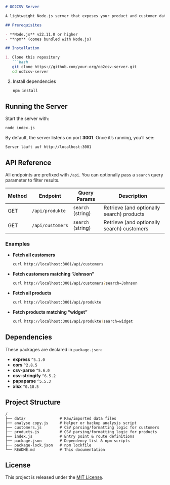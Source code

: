 ````markdown
# OO2CSV Server

A lightweight Node.js server that exposes your product and customer data via simple CSV/JSON APIs. Easily integrate it into your workflow or call its endpoints from your frontend or scripts.

## Prerequisites

- **Node.js** v22.11.0 or higher  
- **npm** (comes bundled with Node.js)

## Installation

1. Clone this repository  
   ```bash
   git clone https://github.com/your-org/oo2csv-server.git
   cd oo2csv-server
````

2. Install dependencies

   ```bash
   npm install
   ```

## Running the Server

Start the server with:

```bash
node index.js
```

By default, the server listens on port **3001**. Once it’s running, you’ll see:

```
Server läuft auf http://localhost:3001
```

## API Reference

All endpoints are prefixed with `/api`.
You can optionally pass a `search` query parameter to filter results.

| Method | Endpoint         | Query Params      | Description                                |
| ------ | ---------------- | ----------------- | ------------------------------------------ |
| GET    | `/api/produkte`  | `search` (string) | Retrieve (and optionally search) products  |
| GET    | `/api/customers` | `search` (string) | Retrieve (and optionally search) customers |

### Examples

* **Fetch all customers**

  ```bash
  curl http://localhost:3001/api/customers
  ```
* **Fetch customers matching “Johnson”**

  ```bash
  curl http://localhost:3001/api/customers?search=Johnson
  ```
* **Fetch all products**

  ```bash
  curl http://localhost:3001/api/produkte
  ```
* **Fetch products matching “widget”**

  ```bash
  curl http://localhost:3001/api/produkte?search=widget
  ```

## Dependencies

These packages are declared in `package.json`:

* **express** `^5.1.0`
* **cors** `^2.8.5`
* **csv-parse** `^5.6.0`
* **csv-stringify** `^6.5.2`
* **papaparse** `^5.5.3`
* **xlsx** `^0.18.5`

## Project Structure

```
/
├── data/               # Raw/imported data files  
├── analyse copy.js     # Helper or backup analysis script  
├── customers.js        # CSV parsing/formatting logic for customers  
├── products.js         # CSV parsing/formatting logic for products  
├── index.js            # Entry point & route definitions  
├── package.json        # Dependency list & npm scripts  
├── package-lock.json   # npm lockfile  
└── README.md           # This documentation  
```

## License

This project is released under the [MIT License](LICENSE).

```
```
